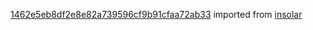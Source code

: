 [1462e5eb8df2e8e82a739596cf9b91cfaa72ab33](https://github.com/insolar/insolar/commit/1462e5eb8df2e8e82a739596cf9b91cfaa72ab33) imported from [insolar](https://github.com/insolar/insolar)

